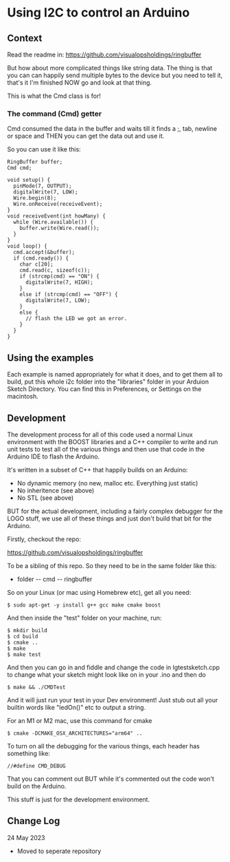 
# Using I2C to control an Arduino

## Context

Read the readme in: https://github.com/visualopsholdings/ringbuffer

But how about more complicated things like string data. The thing is that you can can
happily send multiple bytes to the device but you need to tell it, that's it I'm finished
NOW go and look at that thing.

This is what the Cmd class is for!

### The command (Cmd) getter

Cmd consumed the data in the buffer and waits till it finds a ;, tab, newline or space
and THEN you can get the data out and use it.

So you can use it like this:

```
RingBuffer buffer;
Cmd cmd;

void setup() {
  pinMode(7, OUTPUT);
  digitalWrite(7, LOW);
  Wire.begin(8);
  Wire.onReceive(receiveEvent);
}
void receiveEvent(int howMany) {
  while (Wire.available()) {
    buffer.write(Wire.read());
  }
}
void loop() {
  cmd.accept(&buffer);
  if (cmd.ready()) {
    char c[20];
    cmd.read(c, sizeof(c));
    if (strcmp(cmd) == "ON") {
      digitalWrite(7, HIGH);
    }
    else if (strcmp(cmd) == "OFF") {
      digitalWrite(7, LOW);
    }
    else {
      // flash the LED we got an error.
    }
  }
}
```
  
## Using the examples

Each example is named appropriately for what it does, and to get them all to build, put this
whole i2c folder into the "libraries" folder in your Arduion Sketch Directory. You can find
this in Preferences, or Settings on the macintosh.

## Development

The development process for all of this code used a normal Linux environment with the BOOST
libraries and a C++ compiler to write and run unit tests to test all of the various
things and then use that code in the Arduino IDE to flash the Arduino.

It's written in a subset of C++ that happily builds on an Arduino:

  - No dynamic memory (no new, malloc etc. Everything just static)
  - No inheritence (see above)
  - No STL (see above)

BUT for the actual development, including a fairly complex debugger for the LOGO stuff,
we use all of these things and just don't build that bit for the Arduino.

Firstly, checkout the repo:

https://github.com/visualopsholdings/ringbuffer

To be a sibling of this repo. So they need to be in the same folder like this:

- folder
  -- cmd
  -- ringbuffer

So on your Linux (or mac using Homebrew etc), get all you need:

```
$ sudo apt-get -y install g++ gcc make cmake boost
```

And then inside the "test" folder on your machine, run:

```
$ mkdir build
$ cd build
$ cmake ..
$ make
$ make test
```

And then you can go in and fiddle and change the code in lgtestsketch.cpp to change what
your sketch might look like on in your .ino and then do

```
$ make && ./CMDTest
```

And it will just run your test in your Dev environment! Just stub out all your builtin words
like "ledOn()" etc to output a string.

For an M1 or M2 mac, use this command for cmake

```
$ cmake -DCMAKE_OSX_ARCHITECTURES="arm64" ..
```

To turn on all the debugging for the various things, each header has something like:

```
//#define CMD_DEBUG
```

That you can comment out BUT while it's commented out the code won't build on the Arduino.

This stuff is just for the development environment.
  
## Change Log

24 May 2023
- Moved to seperate repository